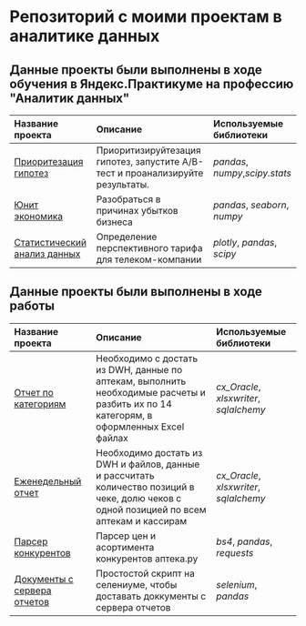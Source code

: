 # Репозиторий с моими проектам в аналитике данных


## Данные проекты были выполнены в ходе обучения в Яндекс.Практикуме на профессию "Аналитик данных"

| Название проекта | Описание | Используемые библиотеки | 
| :---------------------- | :---------------------- | :---------------------- |
| [Приоритезация гипотез](educational_projects/AB_test/ab_test.ipynb) | Приоритизируйтезация гипотез, запустите A/B-тест и проанализируйте результаты.| *pandas*, *numpy*,*scipy.stats* |
| [Юнит экономика](educational_projects/unity_economy/ltv_roi.ipynb)| Разобраться в причинах убытков бизнеса | *pandas*, *seaborn*, *numpy*|
| [Статистический анализ данных](educational_projects/statistical_data_analysis/statistical_data_analysis.ipynb) | Определение перспективного тарифа для телеком-компании  | *plotly*, *pandas*, *scipy*|

## Данные проекты были выполнены в ходе работы

| Название проекта | Описание | Используемые библиотеки | 
| :---------------------- | :---------------------- | :---------------------- |
| [Отчет по категориям](working_project/report_by_category/rep_by_category.ipynb) | Необходимо с достать из DWH, данные по аптекам, выполнить необходимые расчеты  и разбить их по 14 категорям, в  оформленных Excel файлах| *cx_Oracle*, *xlsxwriter*, *sqlalchemy*|
| [Еженедельный отчет](working_project/weekly_report/kpc.ipynb) | Необходимо достать из DWH и файлов, данные и рассчитать количество позиций в чеке, долю чеков с одной позицией по всем аптекам и кассирам | *cx_Oracle*, *xlsxwriter*, *sqlalchemy*|
| [Парсер конкурентов](working_project/parser/parser.ipynb) | Парсер цен и асортимента конкурентов аптека.ру  | *bs4*, *pandas*, *requests*|
| [Документы с сервера отчетов](working_project/selenium_skript/selenium.ipynb) | Простостой скрипт на селениуме, чтобы доставать доккументы с сервера отчетов | *selenium*, *pandas*|